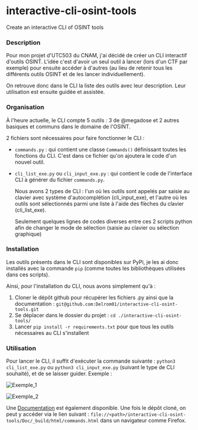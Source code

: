 # interactive-cli-osint-tools
Create an interactive CLI of OSINT tools

### Description
Pour mon projet d'UTC503 du CNAM, j'ai décidé de créer un CLI interactif d'outils OSINT. 
L'idée c'est d'avoir un seul outil à lancer (lors d'un CTF par exemple) pour ensuite accéder à d'autres (au lieu de retenir tous les différents outils OSINT et de les lancer individuellement).

On retrouve donc dans le CLI la liste des outils avec leur description. Leur utilisation est ensuite guidée et assistée.

### Organisation
À l'heure actuelle, le CLI compte 5 outils : 3 de @megadose et 2 autres basiques et communs dans le domaine de l'OSINT. 

2 fichiers sont nécessaires pour faire fonctionner le CLI :

  - ```commands.py``` : qui contient une classe ```Commands()``` définissant toutes les fonctions du CLI. C'est dans ce fichier qu'on ajoutera le code d'un nouvel outil.
  - ```cli_list_exe.py``` ou ```cli_input_exe.py``` : qui contient le code de l'interface CLI à générer du fichier ```commands.py```. 
    
    Nous avons 2 types de CLI : l'un où les outils sont appelés par saisie au clavier avec système d'autocomplétion (cli_input_exe), et l'autre où les outils sont   sélectionnés parmi une liste à l'aide des flèches du clavier (cli_list_exe).    
    
    Seulement quelques lignes de codes diverses entre ces 2 scripts python afin de changer le mode de sélection (saisie au clavier ou sélection graphique)

### Installation 
Les outils présents dans le CLI sont disponibles sur PyPi, je les ai donc installés avec la commande ```pip``` (comme toutes les bibliothèques utilisées dans ces scripts). 

Ainsi, pour l'installation du CLI, nous avons simplement qu'à :
1. Cloner le dépôt github pour récupérer les fichiers .py ainsi que la documentation : ```git@github.com:Delrom01/interactive-cli-osint-tools.git```
2. Se déplacer dans le dossier du projet : ```cd ./interactive-cli-osint-tools/```
3. Lancer ```pip install -r requirements.txt``` pour que tous les outils nécessaires au CLI s'installent

### Utilisation 
Pour lancer le CLI, il suffit d'exécuter la commande suivante : ```python3 cli_list_exe.py``` ou ```python3 cli_input_exe.py``` (suivant le type de CLI souhaité), et de se laisser guider. Exemple : 

![Exemple_1](relative/path/to/img.jpg?raw=true "Exemple d'utilisation (1)")

![Exemple_2](relative/path/to/img.jpg?raw=true "Exemple d'utilisation (2)")

Une [Documentation](https://github.com/Delrom01/interactive-cli-osint-tools/blob/main/Doc/_build/html/index.html) est également disponible. Une fois le dépôt cloné, on peut y accéder via le lien suivant : ```file://<path>/interactive-cli-osint-tools/Doc/_build/html/commands.html``` dans un navigateur comme Firefox.
